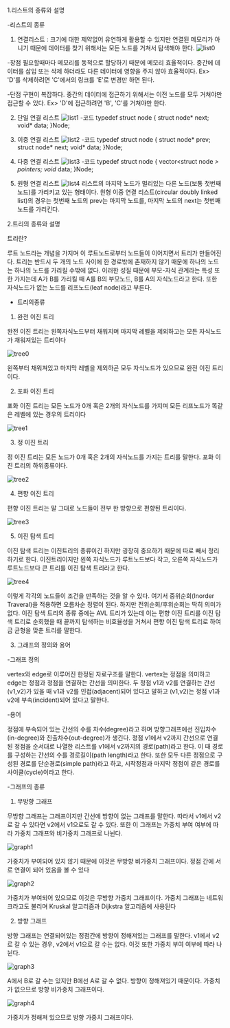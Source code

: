 1.리스트의 종류와 설명

-리스트의 종류

1) 연결리스트 : 크기에 대한 제약없어 유연하게 활용할 수 있지만 연결된 메모리가 아니기 때문에 데이터를 찾기 위해서는 모든 노드를 거쳐서 탐색해야 한다.
![list0](https://user-images.githubusercontent.com/55431033/68275831-04067e80-00b0-11ea-8f53-0d0d8e9dcd34.png)

-장점
필요할때마다 메모리를 동적으로 할당하기 때문에 메모리 효율적이다.
중간에 데이터를 삽입 또는 삭제 하더라도 다른 데이터에 영향을 주지 않아 효율적이다.
Ex> 'D'를 삭제하려면 'C'에서의 링크를 'E'로 변경만 하면 된다.

-단점
구현이 복잡하다.
중간의 데이터에 접근하기 위해서는 이전 노드를 모두 거쳐야만 접근할 수 있다.
Ex> 'D'에 접근하려면 'B', 'C'를 거쳐야만 한다.

2) 단일 연결 리스트
![list1](https://user-images.githubusercontent.com/55431033/68275836-0a94f600-00b0-11ea-8a66-db9d222ce763.png)
-코드 
typedef struct node
{
    struct node* next;
    void* data;
}Node;

3) 이중 연결 리스트
![list2](https://user-images.githubusercontent.com/55431033/68275858-0ff24080-00b0-11ea-93bb-98a2df76682b.png)
-코드
typedef struct node
{
    struct node* prev;
    struct node* next;
    void* data;
}Node;

4) 다중 연결 리스트
![list3](https://user-images.githubusercontent.com/55431033/68275926-1a143f00-00b0-11ea-860e-9d265b5aa859.png)
-코드
typedef struct node
{
    vector<struct node *> pointers;
    void* data;
}Node;

5) 원형 연결 리스트
![list4](https://user-images.githubusercontent.com/55431033/68275982-21d3e380-00b0-11ea-94c8-9c836e91ae4c.png)
리스트의 마지막 노드가 멀리있는 다른 노드(보통 첫번째 노드)를 가리키고 있는 형태이다.
 원형 이중 연결 리스트(circular doubly linked list)의 경우는 첫번째 노드의 prev는 마지막 노드를, 마지막 노드의 next는 첫번째 노드를 가리킨다.
 
 
 
2.트리의 종류와 설명

트리란?

루트 노드라는 개념을 가지며 이 루트노드로부터 노드들이 이어지면서 트리가 만들어진다. 트리는 반드시 두 개의 노드 사이에 한 경로밖에 존재하지 않기 때문에 하나의 노드는 하나의 노드를 가리킬 수밖에 없다. 이러한 성질 때문에 부모-자식 관계라는 특성 또한 가지는데 A가 B를 가리킬 때 A를 B의 부모노드, B를 A의 자식노드라고 한다. 또한 자식노드가 없는 노드를 리프노드(leaf node)라고 부른다.
 
- 트리의종류

1) 완전 이진 트리

완전 이진 트리는 왼쪽자식노드부터 채워지며 마지막 레벨을 제외하고는 모든 자식노드가 채워져있는 트리이다
 
 ![tree0](https://user-images.githubusercontent.com/55431033/68277695-146c2880-00b3-11ea-87d3-a0d2a273d9bb.png)
 
왼쪽부터 채워져있고 마지막 레벨을 제외하곤 모두 자식노드가 있으므로 완전 이진 트리이다.
 
 2) 포화 이진 트리
 
포화 이진 트리는 모든 노드가 0개 혹은 2개의 자식노드를 가지며 모든 리프노드가 똑같은 레벨에 있는 경우의 트리이다

![tree1](https://user-images.githubusercontent.com/55431033/68277696-1504bf00-00b3-11ea-821f-154f9b68ae55.jpg)

3) 정 이진 트리

정 이진 트리는 모든 노드가 0개 혹은 2개의 자식노드를 가지는 트리를 말한다. 포화 이진 트리의 하위종류이다.

![tree2](https://user-images.githubusercontent.com/55431033/68277698-1635ec00-00b3-11ea-8596-dc7652157cea.png)

4) 편향 이진 트리

편향 이진 트리는 말 그대로 노드들이 전부 한 방향으로 편향된 트리이다.

![tree3](https://user-images.githubusercontent.com/55431033/68277704-17ffaf80-00b3-11ea-8675-3967fe77ae49.png)

5) 이진 탐색 트리

이진 탐색 트리는 이진트리의 종류이긴 하지만 굉장히 중요하기 때문에 따로 빼서 정리하기로 한다.
이진트리이지만 왼쪽 자식노드가 루트노드보다 작고, 오른쪽 자식노드가 루트노드보다 큰 트리를 이진 탐색 트리라고 한다.

![tree4](https://user-images.githubusercontent.com/55431033/68277706-1930dc80-00b3-11ea-8b3b-16d8d8b92657.jpg)

이렇게 각각의 노드들이 조건을 만족하는 것을 알 수 있다.
여기서 중위순회(Inorder Traveral)을 적용하면 오름차순 정렬이 된다. 하지만 전위순회/후위순회는 딱히 의미가 없다.
이진 탐색 트리의 종류 중에는 AVL 트리가 있는데 이는 편향 이진 트리를 이진 탐색 트리로 순회했을 때 끝까지 탐색하는 비효율성을 거쳐서
편향 이진 탐색 트리로 하여금 균형을 맞춘 트리를 말한다. 


3. 그래프의 정의와 용어

-그래프 정의

vertex와 edge로 이루어진 한정된 자료구조를 말한다. 
vertex는 정점을 의미하고 edge는 정점과 정점을 연결하는 간선을 의미한다.
두 정점 v1과 v2를 연결하는 간선 (v1,v2)가 있을 때 v1과 v2를 인접(adjacent)되어 있다고 말하고
(v1,v2)는 정점 v1과 v2에 부속(incident)되어 있다고 말한다.

-용어

정점에 부속되어 있는 간선의 수를 차수(degree)라고 하며 방향그래프에선 진입차수(in-degree)와 진출차수(out-degree)가 생긴다.
정점 v1에서 v2까지 간선으로 연결된 정점을 순서대로 나열한 리스트를 v1에서 v2까지의 경로(path)라고 한다.
이 때 경로를 구성하는 간선의 수를 경로길이(path length)라고 한다.
또한 모두 다른 정점으로 구성된 경로를 단순경로(simple path)라고 하고, 시작정점과 마지막 정점이 같은 경로를 사이클(cycle)이라고 한다.

-그래프의 종류

1) 무방향 그래프

무방향 그래프는 그래프이지만 간선에 방향이 없는 그래프를 말한다. 따라서 v1에서 v2로 갈 수 있다면 v2에서 v1으로도 갈 수 있다.
또한 이 그래프는 가중치 부여 여부에 따라 가중치 그래프와 비가중치 그래프로 나뉜다.

![graph1](https://user-images.githubusercontent.com/55431033/68279987-f81eba80-00b7-11ea-95e5-d6ea084fd593.png)

가중치가 부여되어 있지 않기 때문에 이것은 무방향 비가중치 그래프이다.
정점 간에 서로 연결이 되어 있음을 볼 수 있다

![graph2](https://user-images.githubusercontent.com/55431033/68279992-f94fe780-00b7-11ea-9d4b-d5fbcb9461c3.png)

가중치가 부여되어 있으므로 이것은 무방향 가중치 그래프이다.
가중치 그래프는 네트워크라고도 불리며 Kruskal 알고리즘과 Dijkstra 알고리즘에 사용된다

2) 방향 그래프

방향 그래프는 연결되어있는 정점간에 방향이 정해져있는 그래프를 말한다. 
v1에서 v2로 갈 수 있는 경우, v2에서 v1으로 갈 수는 없다. 이것 또한 가중치 부여 여부에 따라 나뉜다.

![graph3](https://user-images.githubusercontent.com/55431033/68279995-f9e87e00-00b7-11ea-86d1-0a2cbc906cc4.png)

A에서 B로 갈 수는 있지만 B에선 A로 갈 수 없다. 방향이 정해져있기 때문이다.
가중치가 없으므로 방향 비가중치 그래프이다.

![graph4](https://user-images.githubusercontent.com/55431033/68279999-fb19ab00-00b7-11ea-943d-d8aa351779f7.jpg)

가중치가 정해져 있으므로 방향 가중치 그래프이다.













 


  
  
